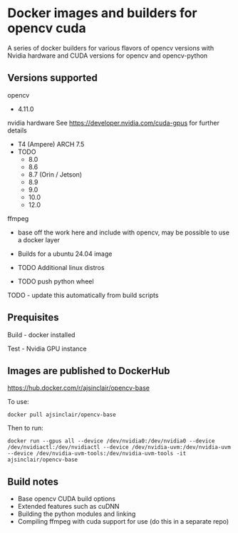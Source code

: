 # Docker images and builders for opencv cuda

A series of docker builders for various flavors of opencv versions with Nvidia hardware and CUDA versions
for opencv and opencv-python

## Versions supported
opencv
* 4.11.0

nvidia hardware
See https://developer.nvidia.com/cuda-gpus for further details

* T4 (Ampere) ARCH 7.5
* TODO 
    * 8.0
    * 8.6
    * 8.7 (Orin / Jetson)
    * 8.9
    * 9.0
    * 10.0
    * 12.0 

ffmpeg
* base off the work here and include with opencv, may be possible to use a docker layer

* Builds for a ubuntu 24.04 image
* TODO Additional linux distros
* TODO push python wheel

TODO - update this automatically from build scripts

## Prequisites

Build - docker installed

Test - Nvidia GPU instance

## Images are published to DockerHub

https://hub.docker.com/r/ajsinclair/opencv-base

To use:

`docker pull ajsinclair/opencv-base`

Then to run:

`docker run --gpus all --device /dev/nvidia0:/dev/nvidia0 --device /dev/nvidiactl:/dev/nvidiactl --device /dev/nvidia-uvm:/dev/nvidia-uvm --device /dev/nvidia-uvm-tools:/dev/nvidia-uvm-tools -it ajsinclair/opencv-base`

## Build notes

* Base opencv CUDA build options
* Extended features such as cuDNN
* Building the python modules and linking
* Compiling ffmpeg with cuda support for use (do this in a separate repo)
